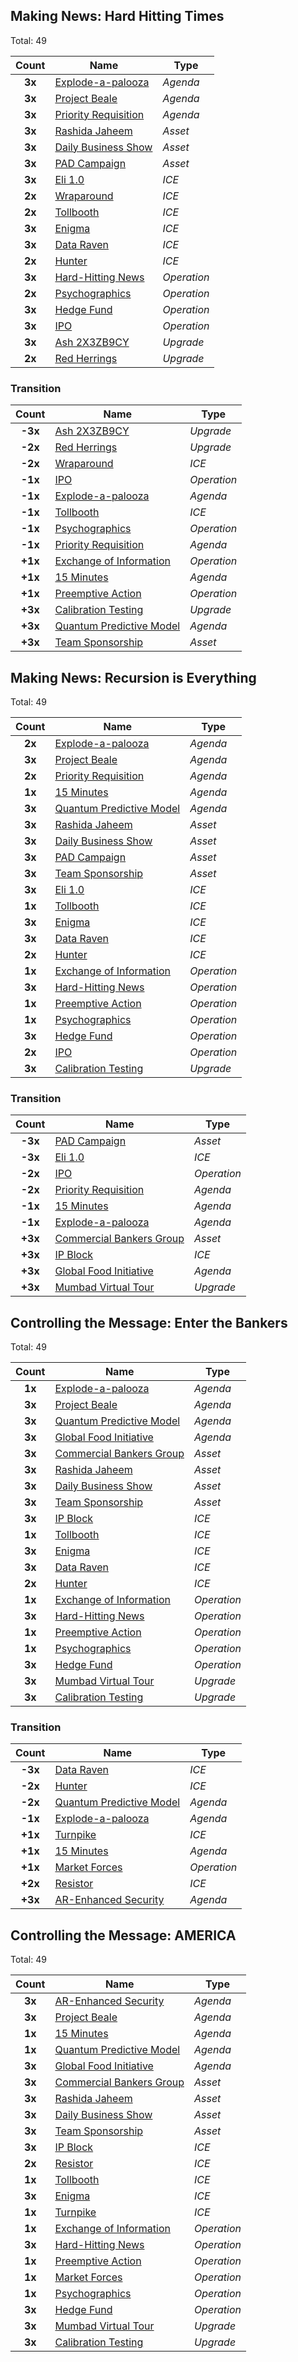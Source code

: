 
## Making News: Hard Hitting Times

Total: 49

| Count | Name | Type |
| :---: | ---- | ---- |
| **3x** | [Explode-a-palooza](https://netrunnerdb.com/en/card/25106) | _Agenda_ |
| **3x** | [Project Beale](https://netrunnerdb.com/en/card/25107) | _Agenda_ |
| **3x** | [Priority Requisition](https://netrunnerdb.com/en/card/25141) | _Agenda_ |
| **3x** | [Rashida Jaheem](https://netrunnerdb.com/en/card/21080) | _Asset_ |
| **3x** | [Daily Business Show](https://netrunnerdb.com/en/card/25108) | _Asset_ |
| **3x** | [PAD Campaign](https://netrunnerdb.com/en/card/25142) | _Asset_ |
| **3x** | [Eli 1.0](https://netrunnerdb.com/en/card/25073) | _ICE_ |
| **2x** | [Wraparound](https://netrunnerdb.com/en/card/25116) | _ICE_ |
| **2x** | [Tollbooth](https://netrunnerdb.com/en/card/25115) | _ICE_ |
| **3x** | [Enigma](https://netrunnerdb.com/en/card/25143) | _ICE_ |
| **3x** | [Data Raven](https://netrunnerdb.com/en/card/25112) | _ICE_ |
| **2x** | [Hunter](https://netrunnerdb.com/en/card/25144) | _ICE_ |
| **3x** | [Hard-Hitting News](https://netrunnerdb.com/en/card/11016) | _Operation_ |
| **2x** | [Psychographics](https://netrunnerdb.com/en/card/25118) | _Operation_ |
| **3x** | [Hedge Fund](https://netrunnerdb.com/en/card/25146) | _Operation_ |
| **3x** | [IPO](https://netrunnerdb.com/en/card/25147) | _Operation_ |
| **3x** | [Ash 2X3ZB9CY](https://netrunnerdb.com/en/card/25082) | _Upgrade_ |
| **2x** | [Red Herrings](https://netrunnerdb.com/en/card/25121) | _Upgrade_ |

### Transition

| Count | Name | Type |
| :---: | ---- | ---- |
| **-3x** | [Ash 2X3ZB9CY](https://netrunnerdb.com/en/card/25082) | _Upgrade_ |
| **-2x** | [Red Herrings](https://netrunnerdb.com/en/card/25121) | _Upgrade_ |
| **-2x** | [Wraparound](https://netrunnerdb.com/en/card/25116) | _ICE_ |
| **-1x** | [IPO](https://netrunnerdb.com/en/card/25147) | _Operation_ |
| **-1x** | [Explode-a-palooza](https://netrunnerdb.com/en/card/25106) | _Agenda_ |
| **-1x** | [Tollbooth](https://netrunnerdb.com/en/card/25115) | _ICE_ |
| **-1x** | [Psychographics](https://netrunnerdb.com/en/card/25118) | _Operation_ |
| **-1x** | [Priority Requisition](https://netrunnerdb.com/en/card/25141) | _Agenda_ |
| **+1x** | [Exchange of Information](https://netrunnerdb.com/en/card/10092) | _Operation_ |
| **+1x** | [15 Minutes](https://netrunnerdb.com/en/card/09004) | _Agenda_ |
| **+1x** | [Preemptive Action](https://netrunnerdb.com/en/card/11080) | _Operation_ |
| **+3x** | [Calibration Testing](https://netrunnerdb.com/en/card/21017) | _Upgrade_ |
| **+3x** | [Quantum Predictive Model](https://netrunnerdb.com/en/card/09007) | _Agenda_ |
| **+3x** | [Team Sponsorship](https://netrunnerdb.com/en/card/08110) | _Asset_ |

## Making News: Recursion is Everything

Total: 49

| Count | Name | Type |
| :---: | ---- | ---- |
| **2x** | [Explode-a-palooza](https://netrunnerdb.com/en/card/25106) | _Agenda_ |
| **3x** | [Project Beale](https://netrunnerdb.com/en/card/25107) | _Agenda_ |
| **2x** | [Priority Requisition](https://netrunnerdb.com/en/card/25141) | _Agenda_ |
| **1x** | [15 Minutes](https://netrunnerdb.com/en/card/09004) | _Agenda_ |
| **3x** | [Quantum Predictive Model](https://netrunnerdb.com/en/card/09007) | _Agenda_ |
| **3x** | [Rashida Jaheem](https://netrunnerdb.com/en/card/21080) | _Asset_ |
| **3x** | [Daily Business Show](https://netrunnerdb.com/en/card/25108) | _Asset_ |
| **3x** | [PAD Campaign](https://netrunnerdb.com/en/card/25142) | _Asset_ |
| **3x** | [Team Sponsorship](https://netrunnerdb.com/en/card/08110) | _Asset_ |
| **3x** | [Eli 1.0](https://netrunnerdb.com/en/card/25073) | _ICE_ |
| **1x** | [Tollbooth](https://netrunnerdb.com/en/card/25115) | _ICE_ |
| **3x** | [Enigma](https://netrunnerdb.com/en/card/25143) | _ICE_ |
| **3x** | [Data Raven](https://netrunnerdb.com/en/card/25112) | _ICE_ |
| **2x** | [Hunter](https://netrunnerdb.com/en/card/25144) | _ICE_ |
| **1x** | [Exchange of Information](https://netrunnerdb.com/en/card/10092) | _Operation_ |
| **3x** | [Hard-Hitting News](https://netrunnerdb.com/en/card/11016) | _Operation_ |
| **1x** | [Preemptive Action](https://netrunnerdb.com/en/card/11080) | _Operation_ |
| **1x** | [Psychographics](https://netrunnerdb.com/en/card/25118) | _Operation_ |
| **3x** | [Hedge Fund](https://netrunnerdb.com/en/card/25146) | _Operation_ |
| **2x** | [IPO](https://netrunnerdb.com/en/card/25147) | _Operation_ |
| **3x** | [Calibration Testing](https://netrunnerdb.com/en/card/21017) | _Upgrade_ |

### Transition

| Count | Name | Type |
| :---: | ---- | ---- |
| **-3x** | [PAD Campaign](https://netrunnerdb.com/en/card/25142) | _Asset_ |
| **-3x** | [Eli 1.0](https://netrunnerdb.com/en/card/25073) | _ICE_ |
| **-2x** | [IPO](https://netrunnerdb.com/en/card/25147) | _Operation_ |
| **-2x** | [Priority Requisition](https://netrunnerdb.com/en/card/25141) | _Agenda_ |
| **-1x** | [15 Minutes](https://netrunnerdb.com/en/card/09004) | _Agenda_ |
| **-1x** | [Explode-a-palooza](https://netrunnerdb.com/en/card/25106) | _Agenda_ |
| **+3x** | [Commercial Bankers Group](https://netrunnerdb.com/en/card/10054) | _Asset_ |
| **+3x** | [IP Block](https://netrunnerdb.com/en/card/11094) | _ICE_ |
| **+3x** | [Global Food Initiative](https://netrunnerdb.com/en/card/09026) | _Agenda_ |
| **+3x** | [Mumbad Virtual Tour](https://netrunnerdb.com/en/card/10076) | _Upgrade_ |

## Controlling the Message: Enter the Bankers

Total: 49

| Count | Name | Type |
| :---: | ---- | ---- |
| **1x** | [Explode-a-palooza](https://netrunnerdb.com/en/card/25106) | _Agenda_ |
| **3x** | [Project Beale](https://netrunnerdb.com/en/card/25107) | _Agenda_ |
| **3x** | [Quantum Predictive Model](https://netrunnerdb.com/en/card/09007) | _Agenda_ |
| **3x** | [Global Food Initiative](https://netrunnerdb.com/en/card/09026) | _Agenda_ |
| **3x** | [Commercial Bankers Group](https://netrunnerdb.com/en/card/10054) | _Asset_ |
| **3x** | [Rashida Jaheem](https://netrunnerdb.com/en/card/21080) | _Asset_ |
| **3x** | [Daily Business Show](https://netrunnerdb.com/en/card/25108) | _Asset_ |
| **3x** | [Team Sponsorship](https://netrunnerdb.com/en/card/08110) | _Asset_ |
| **3x** | [IP Block](https://netrunnerdb.com/en/card/11094) | _ICE_ |
| **1x** | [Tollbooth](https://netrunnerdb.com/en/card/25115) | _ICE_ |
| **3x** | [Enigma](https://netrunnerdb.com/en/card/25143) | _ICE_ |
| **3x** | [Data Raven](https://netrunnerdb.com/en/card/25112) | _ICE_ |
| **2x** | [Hunter](https://netrunnerdb.com/en/card/25144) | _ICE_ |
| **1x** | [Exchange of Information](https://netrunnerdb.com/en/card/10092) | _Operation_ |
| **3x** | [Hard-Hitting News](https://netrunnerdb.com/en/card/11016) | _Operation_ |
| **1x** | [Preemptive Action](https://netrunnerdb.com/en/card/11080) | _Operation_ |
| **1x** | [Psychographics](https://netrunnerdb.com/en/card/25118) | _Operation_ |
| **3x** | [Hedge Fund](https://netrunnerdb.com/en/card/25146) | _Operation_ |
| **3x** | [Mumbad Virtual Tour](https://netrunnerdb.com/en/card/10076) | _Upgrade_ |
| **3x** | [Calibration Testing](https://netrunnerdb.com/en/card/21017) | _Upgrade_ |

### Transition

| Count | Name | Type |
| :---: | ---- | ---- |
| **-3x** | [Data Raven](https://netrunnerdb.com/en/card/25112) | _ICE_ |
| **-2x** | [Hunter](https://netrunnerdb.com/en/card/25144) | _ICE_ |
| **-2x** | [Quantum Predictive Model](https://netrunnerdb.com/en/card/09007) | _Agenda_ |
| **-1x** | [Explode-a-palooza](https://netrunnerdb.com/en/card/25106) | _Agenda_ |
| **+1x** | [Turnpike](https://netrunnerdb.com/en/card/09018) | _ICE_ |
| **+1x** | [15 Minutes](https://netrunnerdb.com/en/card/09004) | _Agenda_ |
| **+1x** | [Market Forces](https://netrunnerdb.com/en/card/21117) | _Operation_ |
| **+2x** | [Resistor](https://netrunnerdb.com/en/card/09015) | _ICE_ |
| **+3x** | [AR-Enhanced Security](https://netrunnerdb.com/en/card/12115) | _Agenda_ |

## Controlling the Message: AMERICA

Total: 49

| Count | Name | Type |
| :---: | ---- | ---- |
| **3x** | [AR-Enhanced Security](https://netrunnerdb.com/en/card/12115) | _Agenda_ |
| **3x** | [Project Beale](https://netrunnerdb.com/en/card/25107) | _Agenda_ |
| **1x** | [15 Minutes](https://netrunnerdb.com/en/card/09004) | _Agenda_ |
| **1x** | [Quantum Predictive Model](https://netrunnerdb.com/en/card/09007) | _Agenda_ |
| **3x** | [Global Food Initiative](https://netrunnerdb.com/en/card/09026) | _Agenda_ |
| **3x** | [Commercial Bankers Group](https://netrunnerdb.com/en/card/10054) | _Asset_ |
| **3x** | [Rashida Jaheem](https://netrunnerdb.com/en/card/21080) | _Asset_ |
| **3x** | [Daily Business Show](https://netrunnerdb.com/en/card/25108) | _Asset_ |
| **3x** | [Team Sponsorship](https://netrunnerdb.com/en/card/08110) | _Asset_ |
| **3x** | [IP Block](https://netrunnerdb.com/en/card/11094) | _ICE_ |
| **2x** | [Resistor](https://netrunnerdb.com/en/card/09015) | _ICE_ |
| **1x** | [Tollbooth](https://netrunnerdb.com/en/card/25115) | _ICE_ |
| **3x** | [Enigma](https://netrunnerdb.com/en/card/25143) | _ICE_ |
| **1x** | [Turnpike](https://netrunnerdb.com/en/card/09018) | _ICE_ |
| **1x** | [Exchange of Information](https://netrunnerdb.com/en/card/10092) | _Operation_ |
| **3x** | [Hard-Hitting News](https://netrunnerdb.com/en/card/11016) | _Operation_ |
| **1x** | [Preemptive Action](https://netrunnerdb.com/en/card/11080) | _Operation_ |
| **1x** | [Market Forces](https://netrunnerdb.com/en/card/21117) | _Operation_ |
| **1x** | [Psychographics](https://netrunnerdb.com/en/card/25118) | _Operation_ |
| **3x** | [Hedge Fund](https://netrunnerdb.com/en/card/25146) | _Operation_ |
| **3x** | [Mumbad Virtual Tour](https://netrunnerdb.com/en/card/10076) | _Upgrade_ |
| **3x** | [Calibration Testing](https://netrunnerdb.com/en/card/21017) | _Upgrade_ |
